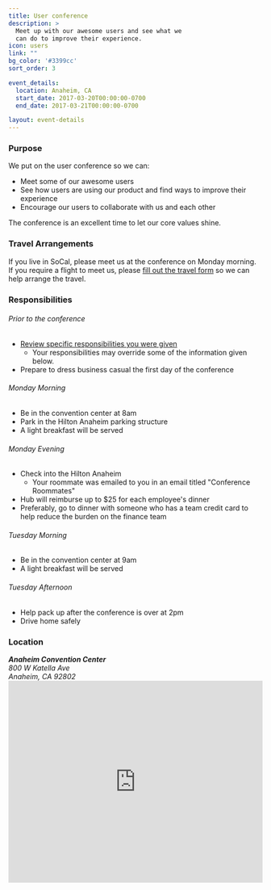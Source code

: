 ```yaml
---
title: User conference
description: >
  Meet up with our awesome users and see what we
  can do to improve their experience.
icon: users
link: ""
bg_color: '#3399cc'
sort_order: 3

event_details:
  location: Anaheim, CA
  start_date: 2017-03-20T00:00:00-0700
  end_date: 2017-03-21T00:00:00-0700

layout: event-details
---
```


### Purpose

We put on the user conference so we can:
- Meet some of our awesome users
- See how users are using our product and find ways to improve their experience
- Encourage our users to collaborate with us and each other

The conference is an excellent time to let our core values shine.

### Travel Arrangements

If you live in SoCal, please meet us at the conference on Monday morning.  If you require a flight to meet us, please [fill out the travel form](#) so we can help arrange the travel.

### Responsibilities

###### Prior to the conference
- [Review specific responsibilities you were given](#)
  - Your responsibilities may override some of the information given below.
- Prepare to dress business casual the first day of the conference

###### Monday Morning
- Be in the convention center at 8am
- Park in the Hilton Anaheim parking structure
- A light breakfast will be served

###### Monday Evening
- Check into the Hilton Anaheim
  - Your roommate was emailed to you in an email titled "Conference Roommates"
- Hub will reimburse up to $25 for each employee's dinner
- Preferably, go to dinner with someone who has a team credit card to help reduce the burden on the finance team

###### Tuesday Morning
- Be in the convention center at 9am
- A light breakfast will be served

###### Tuesday Afternoon
- Help pack up after the conference is over at 2pm
- Drive home safely

### Location

<address>
  <strong>Anaheim Convention Center</strong><br />
  800 W Katella Ave<br />
  Anaheim, CA 92802
</address>

<iframe width="100%" height="400" frameborder="0" style="border:0" src="https://www.google.com/maps/embed/v1/place?q=place_id:ChIJPSkYXt7X3IARFClnE7qisj4&zoom=14&key=AIzaSyDufBzDi-Hg1O0ELSijlFmo4oG90fZg5fQ" allowfullscreen></iframe>
